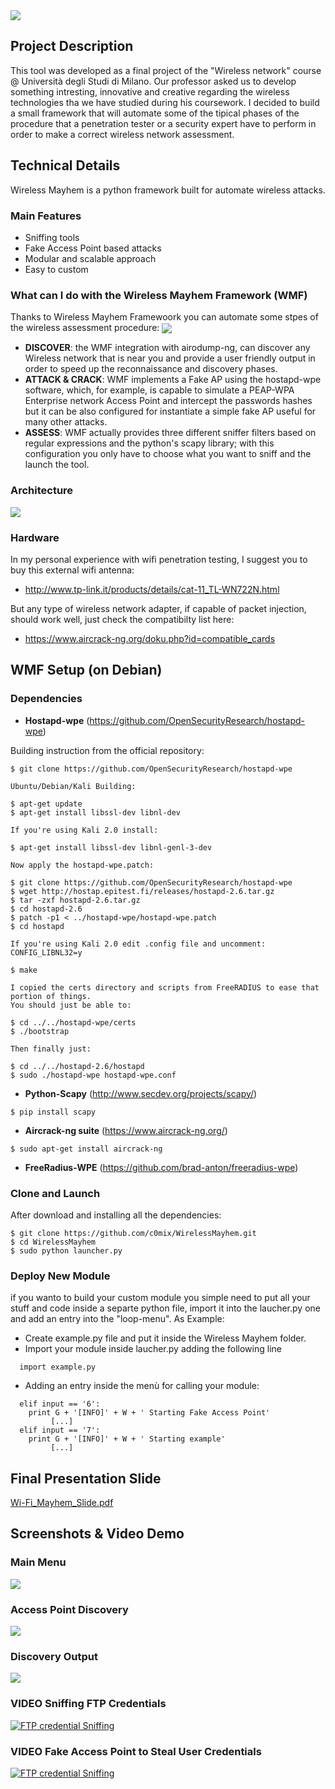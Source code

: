 <img src="images/logo.png" align="center"/>

## Project Description
This tool was developed as a final project of the "Wireless network" course @ Università degli Studi di Milano.
Our professor asked us to develop something intresting, innovative and creative regarding the wireless technologies tha we have studied during his coursework. 
I decided to build a small framework that will automate some of the tipical phases of the procedure that a penetration tester or a security expert have to perform in order to make a correct wireless network assessment.
## Technical Details
Wireless Mayhem is a python framework built for automate wireless attacks.
### Main Features
- Sniffing tools
- Fake Access Point based attacks
- Modular and scalable approach
- Easy to custom
### What can I do with the Wireless Mayhem Framework (WMF)
Thanks to Wireless Mayhem Framewoork you can automate some stpes of the wireless assessment procedure:
<img src="images/flowchartWIFIassessment.png" align="center"/>

- **DISCOVER**: the WMF integration with airodump-ng, can discover any Wireless network that is near you and provide a user friendly output in order to speed up the reconnaissance and discovery phases.
- **ATTACK & CRACK**: WMF implements a Fake AP using the hostapd-wpe software, which, for example, is capable to simulate a PEAP-WPA Enterprise network Access Point and intercept the passwords hashes but it can be also configured for instantiate a simple fake AP useful for many other attacks.
- **ASSESS**: WMF actually provides three different sniffer filters based on regular expressions and the python's scapy library; with this configuration you only  have to choose what you want to sniff and the launch the tool. 

### Architecture
<img src="/images/Senza titolo.png" align="center"/>

### Hardware
In my personal experience with wifi penetration testing, I suggest you to buy this external wifi antenna: 
- http://www.tp-link.it/products/details/cat-11_TL-WN722N.html

But any type of wireless network adapter, if capable of packet injection, should work well, just check the compatibilty list here:
- https://www.aircrack-ng.org/doku.php?id=compatible_cards

## WMF Setup (on Debian)

### Dependencies

- **Hostapd-wpe** (https://github.com/OpenSecurityResearch/hostapd-wpe)

Building instruction from the official repository:

```
$ git clone https://github.com/OpenSecurityResearch/hostapd-wpe

Ubuntu/Debian/Kali Building:

$ apt-get update
$ apt-get install libssl-dev libnl-dev

If you're using Kali 2.0 install:

$ apt-get install libssl-dev libnl-genl-3-dev

Now apply the hostapd-wpe.patch:

$ git clone https://github.com/OpenSecurityResearch/hostapd-wpe
$ wget http://hostap.epitest.fi/releases/hostapd-2.6.tar.gz
$ tar -zxf hostapd-2.6.tar.gz
$ cd hostapd-2.6
$ patch -p1 < ../hostapd-wpe/hostapd-wpe.patch
$ cd hostapd

If you're using Kali 2.0 edit .config file and uncomment:
CONFIG_LIBNL32=y

$ make

I copied the certs directory and scripts from FreeRADIUS to ease that portion of things.
You should just be able to:

$ cd ../../hostapd-wpe/certs
$ ./bootstrap

Then finally just:

$ cd ../../hostapd-2.6/hostapd
$ sudo ./hostapd-wpe hostapd-wpe.conf
```

- **Python-Scapy** (http://www.secdev.org/projects/scapy/)
```
$ pip install scapy
```

- **Aircrack-ng suite** (https://www.aircrack-ng.org/)
```
$ sudo apt-get install aircrack-ng
```

- **FreeRadius-WPE** (https://github.com/brad-anton/freeradius-wpe)

### Clone and Launch

After download and installing all the dependencies:
```
$ git clone https://github.com/c0mix/WirelessMayhem.git
$ cd WirelessMayhem
$ sudo python launcher.py
```

### Deploy New Module
if you wanto to build your custom module you simple need to put all your stuff and code inside a separte python file, import it into the laucher.py one and add an entry into the "loop-menu". As Example:

- Create example.py file and put it inside the Wireless Mayhem folder.
- Import your module inside laucher.py adding the following line
```
  import example.py
```
- Adding an entry inside the menù for calling your module:
```
  elif input == '6':
    print G + '[INFO]' + W + ' Starting Fake Access Point'
         [...]
  elif input == '7':
    print G + '[INFO]' + W + ' Starting example'
         [...]
```
## Final Presentation Slide

[Wi-Fi_Mayhem_Slide.pdf](Wi-Fi_Mayhem_Slide.pdf)


## Screenshots & Video Demo
### Main Menu
<img src="images/mainMenu.png" align="center"/>

### Access Point Discovery
<img src="images/run1.png" align="center"/>

### Discovery Output
<img src="images/run5.2.png" align="center"/>

### VIDEO Sniffing FTP Credentials
[![FTP credential Sniffing](https://img.youtube.com/vi/KcH81PO7jVk/0.jpg)](https://www.youtube.com/watch?v=KcH81PO7jVk)

### VIDEO Fake Access Point to Steal User Credentials 
[![FTP credential Sniffing](https://img.youtube.com/vi/IWd2DJfDrPo/0.jpg)](https://youtu.be/IWd2DJfDrPo)

